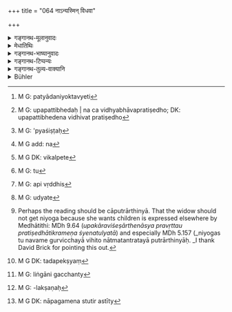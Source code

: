+++
title = "064 नाऽन्यस्मिन् विधवा"

+++

<details><summary>गङ्गानथ-मूलानुवादः</summary>

By twice-born persons the widow shall not be ‘authorised’ in regard to another person; by ‘authorising’ her in regard to another, they would violate the eternal law.—(64)
</details>

<details><summary>मेधातिथिः</summary>

पूर्वेण विहितस्य नियोगस्य प्रतिषेधो ऽयम् । 

- <u>तत्र केचिद्</u> विधवाग्रहणान् मृतभर्तृकायाः प्रतिषेधः, क्लीबेन तु पत्या नियोक्तव्येति[^१५३] विधिप्रतिषेधौ विभक्तविषयाव् इति प्रतिपन्नाः । 


[^१५३]:
     M G: patyādaniyoktavyeti

- <u>अन्ये तु</u> विधिवाक्ये संतानविच्छेदस्य निमित्तश्रवणात् तस्य च क्लीबव्याधितयोर् मृतस्याप्य् उपपत्तिः । तथा च विधिवत् प्रतिषेधो[^१५४] ऽप्य् अविशिष्ट एव । अपेतधवसंबन्धा विधवेत्य् उच्यते । तत् तुल्यम् उभयत्रापि । 


[^१५४]:
     M G: upapattibhedaḥ | na ca vidhyabhāvapratiṣedho; DK: upapattibhedena vidhivat pratiṣedho

- अवश्यं चैतद् एवं विज्ञेयम् । इतरथा घृताभ्यक्तादिनियमो ऽपि क्लीबेन नियुज्यमानाया न स्यात् । तत्रापि ह्य् आमनन्ति- "विधवायां नियुक्तश् च घृताक्तः" (म्ध् ९.६०) इति । तस्माद् विहितस्याविशेषेण प्रतिषेधो ऽप्य् अविशिष्टः[^१५५] । अतश् च विषयसमत्वे विधिनिषेधयोर् विकल्पः । अयं च नित्यो ऽपत्योत्पादनविधिर्[^१५६] विकल्प एव कल्पते, ग्रहणाग्रहणवत् । 


[^१५६]:
     M G add: na


[^१५५]:
     M G: 'pyaśiṣṭaḥ

- <u>यदा</u> तु "पुत्रेण जयति" (म्ध् ९.१३७) इत्येवमादिफलोत्पादनविधिस् तदासत्य् अपत्ये तत्कार्यस्यौर्ध्वदेहिकस्योपकारस्याभावाद् भिन्नफलयोः कुतो विकल्पः । समानविषयौ विधिनिषेधाव् एकर्थे विकल्प्येते[^१५७] । षोडशीग्रहणाग्रहणयोर् इति केचित् । 


[^१५७]:
     M G DK: vikalpete

- <u>उक्तम्</u> अङ्गभूयस्त्वे फलभूयस्त्वम् । प्रधानकार्यसिद्धौ त्व् अविशेषः । तस्माद् अस्मिन् पक्षे पुत्रोपकाराभावम् आह । उपकारविशेषार्थेनास्य प्रवृत्तौ प्रतिषेधातिक्रमेण श्येनतुल्यता । 

- इदं त्व् अत्र निरूप्यम् । यो ऽसौ नियुज्यते स किम् इति प्रवर्तते । न हि तस्य विधिर् अस्ति- "नियुक्तेन गन्तव्यम्" इति । स्त्रियाः पुनर् विद्यते "सम्यक् स्त्रिया नियुक्तया" (म्ध् ९.५९) इति । न च[^१५८] "देवरादिषु प्रवर्तमानेषु स्त्रिया नियोगसिद्धिर् इत्य् अर्थः । तेषां अपि प्रवृत्तिस्[^१५९] तद्विधिना क्षेत्रज ईप्सितः" इति वाच्यम् । यतो रागतः प्रवृत्तिर् उपपद्यते[^१६०] । घृताक्तादिनियमविधानम् अनर्थकम् इति चेन् नानर्थकम् । तथानियमैर् उत्पन्ने क्षेत्रजव्यपदेशो नान्य इति । 


[^१६०]:
     M G: udyate


[^१५९]:
     M G: api vṛddhis


[^१५८]:
     M G: tu

- <u>यद् अपि</u> गुरुवचनं कर्तव्यम् इति केचित् प्रवृत्तिनिबन्धनम् आहुः । 

- <u>एवं सति</u> सुरापानादिष्व् अपि गुर्विच्छया प्रवृत्तिः प्राप्नोति । न चासौ गुरुर् अकार्ये यः प्रवर्तयति,

- गुरोर् अप्य् अवलिप्तस्य कार्याकार्यम् अजानतः ।

- उत्पथप्रतिपन्नस्य परित्यागो विधीयते ॥

इति स्मरणात् । परित्यागश् च गुरुकार्यान् निवृत्तिः । 

- एतेनैतद् अपि प्रत्युक्तम्- यन् नियमातिक्रमपातित्यवचनं नियमपूर्विकां वृत्तिम् अनुजानाति "ताव् उभौ पतितौ स्याताम्" (म्ध् ९.६३) इति । इतरथा सर्वप्रकारं गच्छतः पातित्यम् इति विशेषपातित्यम् अनुपपन्नम् । यतस् तन् न केवलस्य पुंसः श्रूयते, किं तर्हि स्त्रिया इति । तस्याश् च पुत्रार्थिन्या[^१६१] नियोगो विहितः । तदपेक्षं[^१६२] हि व्यतिक्रमे पतितवचनम् "ताव् उभौ पतितौ स्यायाम्" (म्ध् ९.६३) इति । असति व्यतिक्रम एकः पतितः पुमान् एव, अतिक्रमे तु द्वाव् अपीत्य् एवम् अपि लिङ्गान् निर्गच्छत्य्[^१६३] एव । 


[^१६३]:
     M G: liṅgāni gacchanty


[^१६२]:
     M G DK: tadapekṣyaṃ


[^१६१]:
     Perhaps the reading should be cāputrārthinyā. That the widow should not get niyoga because she wants children is expressed elsewhere by Medhātithi: MDh 9.64 (_upakāraviśeṣārthenāsya pravṛttau pratiṣedhātikrameṇa śyenatulyatā_) and especially MDh 5.157 (_niyogas tu navame gurvicchayā vihito nātmatantratayā putrārthinyāḥ. _I thank David Brick for pointing this out.

- <u>तस्माद्</u> देवरादिविधिलक्षणा[^१६४] प्रवृत्तिः कथम् इति वक्तव्यम् । 


[^१६४]:
     M G: -lakṣaṇaḥ

- <u>उच्यते</u> । व्यासादिदर्शनेनापत्यपिण्डदान इव क्षेत्रजोत्पत्त्यर्थं सपिण्डानां गुरुनियोगापेक्षा । तदा नोपगमने च्युतिर् अस्तीत्य्[^१६५] अनुमन्तव्यम् । न हि महात्मनां रागलक्षणप्रवृत्तिर् अभ्युपगन्तुं न्याय्या । यच् चोक्तं नियमातिक्रमे पतितत्ववचनं लिङ्गम् इति, तद् अयुक्तम् । यतः पुंसः पतितत्वे पतितोत्पन्नस्याधिकाराभावाद् उत्पादनम् अनर्थकम् । तस्माद् अस्ति देवरादिविधेर् आभासो ऽयम् ॥ ९.६४ ॥


[^१६५]:
     M G DK: nāpagamena stutir astīty
</details>

<details><summary>गङ्गानथ-भाष्यानुवादः</summary>

This is the prohibition of the practice of ‘authorisation’, which has been sanctioned in the foregoing texts.

In this connection, some people have held the following view:—“Inasmuch as the text contains the term ‘*widow*’, it prohibits the practice only with reference to the woman whose husband is dead; so that the impotent husband should still ‘authorise’ his wife; both the sanction and the prohibition would thus have distinct spheres of application.”

Others, however, have held the following opinion:—“The text, that sanctions the practice mentions the *failure of issue* as the occasion for it; and as a matter of fact, this occasion is equally present in both cases,—in the case of the husband being impotent or invalided, as also in that of his being dead. So that as the sanction, so the prohibition also, must be accepted as free from restrictions. Then again, a woman is called ‘*vidhavā*’ (widow) when she ceases to have any intercourse with her ‘*dhava*’ or husband; and this condition is equally present in both cases.”

It is this latter view that has to be accepted; as otherwise, the rules regarding ‘anointment with clarified butter’ and other details would not be applicable to the case of ‘authorisation’ by the impotent or invalided husband; because the text that lays down that rule uses the term ‘widow’—“He who has been authorised *in regard to the widow*, etc.’ (Verse 60). For these reasons, just as the preceding sanction, so the subsequent prohibition also, should be taken as free from all limitations. And thus the sphere of application of both being the same, we must take the case as being one of *option*. This option is possible only in view of the obligatory character of the injunction regarding the begetting of children; the case being analogous to the option bearing upon the ‘holding’ and ‘not holding’ of the *Śoḍaśi* Cups. If, on the other hand, the injunction of begetting a son were regarded as consisting in such assertions as ‘by means of a son one wins heaven’, and so forth, (where the act of begetting a son is put forward as loading to a certain desirable result), the effect of one having no children would only be the non-performance of the after-death rites. So that the results of the two acts (begetting of a child by ‘authorisation’ and not begetting a. child by that method) would be totally distinct; and under the circumstances, whence could there he any
*option*? It is only when the sanction and the prohibition both hear
upon the same object that there can be *option*; as is the case with the ‘holding’ and ‘not holding’ of the *Śoḍaśi* Cups.

It has already been pointed out that when an act is done along with all its subsidiary details, its results are fuller than what they are when it is done without those details; but so far as the accomplishment of the main act itself is concerned, there is no difference. So that, in this case the only effect would be that the man not having recourse to the practice would fail to obtain the benefits that would he conferred by the son; and if he has recourse to the practice with a view to obtaining those special benefits, then he would he transgressing the prohibition, and his act would stand on the same footing as the performance of the *Śyena* sacrififie (which is performed for the special purpose of obtaining the death of the enemy, and involves the transgression of the prohibition of all *hilling*).

“In connection with this object, the following point deserves to be considered in regard to the man who is ‘authorised’ (to have connection with the ‘widow’)—Why does he have recourse to the act? There is no such injunction for him as that ‘when one is *authorised* he should have intercourse with the widow’; as there *is* for the woman, in the form of the text (59)—‘the woman, being duly authorised, etc.’ It would not be right to argue that—“since the ‘authorisation’ of the woman can he accomplished only when her younger brother-in-law or some other male relation would also ad, the action of these latter also is implied by that same injunction (which prescribes the^(‘)authorisation’ of the woman),—since what is desired by the women is the *Kṣetraja* son (and this cannot be obtained without the action of the male).”

“This cannot be right, because the action of tin; male might proceed from carnal desire also.

“If the injunction did not imply the action of the male, there would be no sense in the rules laying down *anointing with clarified butter* and other details.

“These rules would not he meaningless; as their meaning would he that the son can he called ‘*Kṣetraja*’ only when he is born in the manner prescribed, and in no other circumstances.

“Some people have leld that the general injunction that ‘one must obey the injunction of his elders’ is what prompts the male in question.

“But if this were allowed, then one would he justified in drinking wine and doing such forbidden ads, by the wish of his elders to do so. As a matter of fact, one who would prompt the man to have recourse to such acts would not be an ‘elder’ at all. Then again, there is the law—‘The abandoning of the elder is enjoined, if he is vain or ignorant of what should and what should not be done, or has recourse to the wrong path’; and the ‘abandoning’ meant here can only consist in *ceasing to work for the elder*.

“This same reasoning does away with the following view also:—‘The assertion, (in 63) that by acting contrary to the rules relating to the details of the practice of ‘authorisation,’ the parties concerned become outcasts, implies the sanctioning of the action of both, in accordance with those rules. Otherwise, if the action of the man involved the penalty of outcasting in all kinds of intercourse, there would be no point in the declaration that he becomes an outcast under the special circumstances (of acting contrary to the rules).’

“Then again, the idea, that—‘in the case of there being no transgression of the rules the man alone becomes an outcast, whereas, when there is transgression of them, both parties become outcasts’—is also derived from the indicative power of the texts themselves.

“Thus then, the action of the youger brother in-law and other male relations has got to be explained (and justified).”

Our explanation is as follows:—Judging from the instance of Vyāsa and others, it has to be admitted that, in the begetting of the ‘*Kṣetraja*’ son, if one acts according to the behests of his elders, there can be nothing wrong in it In the case of Vyāsa and other great men, their action can never be regarded as having been prompted by carnal desire.’ Then, as for the argument that “the assertion that the parties become outcasts if they transgress the rules, is indicative of the act of the male”.—this cannot be right; for, if the male became an outcast, then, the son born of him would not be entitled to the performance of any rites; so that the begetting of the child would be absolutely futile. From all this, it follows that there is just a semblance of an injunction for the action of the younger brother-in-law or other male relations.—(64)
</details>

<details><summary>गङ्गानथ-टिप्पन्यः</summary>

“Verses 64-68 flatly contradict the rules given in the preceding ones. But it by no means follows that they are a modern addition, as held by Hopkins. For the same view is expressed by Āpastamba, 2.27.2-6, and was held, according to Baudhāyana, 2.3.34, by Aupajandhani. Moreover, Bṛhaspati Smṛti states expressly (Colebrook Dig. CLVII) that the contradictory statement occurred in the Mānava Dharmaśātra as known to the author.”—Buhler.

This verse is quoted in *Mitākṣarā* (2.136), as prohibiting
*niyoga*;—again under 2.127, to the same effect, where *Bālambhaṭṭī*
adds that ‘*anyasmin*’ means ‘other than the husband.’

It is quoted in *Vīramitrodaya* (Saṃskāra, p. 737), which remarks that the term ‘*vidhavā*’ here stands for the woman, whose husband has died after the marriage has been performed;—then it seeks to reconcile the apparent contradiction between verses 59 and 60 (permitting *Niyoga*) on the one hand, and verses 64-68 (forbidding it) on the other; the sanction is meant for the girl who is widowed after verbal betrothal, before marriage; while the prohibition applies to one who is widowed after marriage; this, it adds, is made clear by verse 65, which refers to the ‘mantras recited during the marriage-ceremony.’ It concludes therefore that there is no room for any doubts regarding the opinion of Manu, adumbrated in *Mitākṣarā*.

It is quoted in *Nṛsiṃhaprasāda* (Vyavahāra, 38a);—in *Smṛticandrikā* (Saṃskāra, p. 226), which says that this prohibition is meant for the
*Kali-age*;—and in *Vīramitrodaya* (Vyavahāra, 186a).
</details>

<details><summary>गङ्गानथ-तुल्य-वाक्यानि</summary>

**(verses 9.60-68)  
**

See Comparative notes for [Verse 9.60].
</details>

<details><summary>Bühler</summary>

064	By twice-born men a widow must not be appointed to (cohabit with) any other (than her husband); for they who appoint (her) to another (man), will violate the eternal law.
</details>
